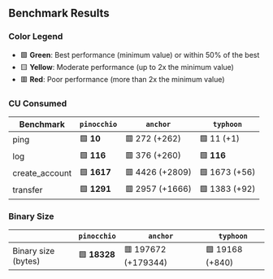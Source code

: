 ## Benchmark Results

### Color Legend

- 🟩 **Green**: Best performance (minimum value) or within 50% of the best
- 🟨 **Yellow**: Moderate performance (up to 2x the minimum value)
- 🟥 **Red**: Poor performance (more than 2x the minimum value)

### CU Consumed

| Benchmark     | `pinocchio`     | `anchor`          | `typhoon`    |
| ------------- | --------------- | ----------------- | ------------ |
| ping | 🟩 **10** | 🟥 272 (+262) | 🟩 11 (+1) |
| log | 🟩 **116** | 🟥 376 (+260) | 🟩 **116** |
| create_account | 🟩 **1617** | 🟥 4426 (+2809) | 🟩 1673 (+56) |
| transfer | 🟩 **1291** | 🟥 2957 (+1666) | 🟩 1383 (+92) |

### Binary Size

|                     | `pinocchio`     | `anchor`            | `typhoon`|
| ------------------- | --------------- | ------------------- | -------- |
| Binary size (bytes) | 🟩 **18328** | 🟥 197672 (+179344) | 🟩 19168 (+840) |
